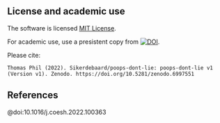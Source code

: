 ## License and academic use
The software is licensed [MIT License](https://github.com/Sikerdebaard/poops-dont-lie/blob/main/LICENSE). 

For academic use, use a presistent copy from [![DOI](https://zenodo.org/badge/483262284.svg)](https://zenodo.org/badge/latestdoi/483262284). 

Please cite:

```Thomas Phil (2022). Sikerdebaard/poops-dont-lie: poops-dont-lie v1 (Version v1). Zenodo. https://doi.org/10.5281/zenodo.6997551```

## References
@doi:10.1016/j.coesh.2022.100363
